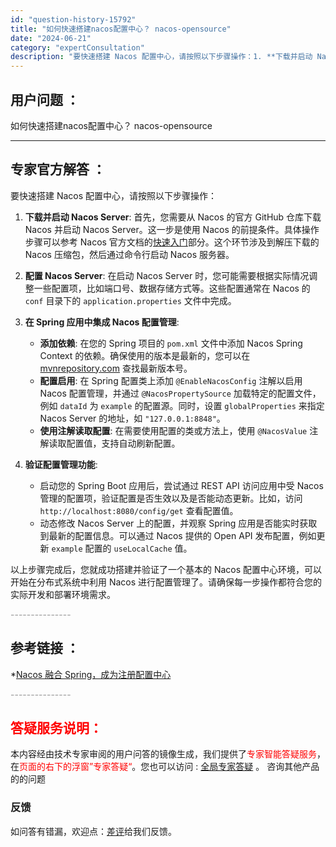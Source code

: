 ```yaml
---
id: "question-history-15792"
title: "如何快速搭建nacos配置中心？ nacos-opensource"
date: "2024-06-21"
category: "expertConsultation"
description: "要快速搭建 Nacos 配置中心，请按照以下步骤操作：1. **下载并启动 Nacos Server**:   首先，您需要从 Nacos 的官方 GitHub 仓库下载 Nacos 并启动 Nacos Server。这一步是使用 Nacos 的前提条件。具体操作步骤可以参考 Nacos 官方文档的"
---
```


## 用户问题 ： 
 如何快速搭建nacos配置中心？ nacos-opensource 

---------------
## 专家官方解答 ：

要快速搭建 Nacos 配置中心，请按照以下步骤操作：

1. **下载并启动 Nacos Server**:
   首先，您需要从 Nacos 的官方 GitHub 仓库下载 Nacos 并启动 Nacos Server。这一步是使用 Nacos 的前提条件。具体操作步骤可以参考 Nacos 官方文档的[快速入门](../quickstart/quick-start.md)部分。这个环节涉及到解压下载的 Nacos 压缩包，然后通过命令行启动 Nacos 服务器。

2. **配置 Nacos Server**:
   在启动 Nacos Server 时，您可能需要根据实际情况调整一些配置项，比如端口号、数据存储方式等。这些配置通常在 Nacos 的 `conf` 目录下的 `application.properties` 文件中完成。

3. **在 Spring 应用中集成 Nacos 配置管理**:
   - **添加依赖**: 在您的 Spring 项目的 `pom.xml` 文件中添加 Nacos Spring Context 的依赖。确保使用的版本是最新的，您可以在 [mvnrepository.com](https://mvnrepository.com/artifact/com.alibaba.nacos/nacos-spring-context) 查找最新版本号。
   - **配置启用**: 在 Spring 配置类上添加 `@EnableNacosConfig` 注解以启用 Nacos 配置管理，并通过 `@NacosPropertySource` 加载特定的配置文件，例如 `dataId` 为 `example` 的配置源。同时，设置 `globalProperties` 来指定 Nacos Server 的地址，如 `"127.0.0.1:8848"`。
   - **使用注解读取配置**: 在需要使用配置的类或方法上，使用 `@NacosValue` 注解读取配置值，支持自动刷新配置。

4. **验证配置管理功能**:
   - 启动您的 Spring Boot 应用后，尝试通过 REST API 访问应用中受 Nacos 管理的配置项，验证配置是否生效以及是否能动态更新。比如，访问 `http://localhost:8080/config/get` 查看配置值。
   - 动态修改 Nacos Server 上的配置，并观察 Spring 应用是否能实时获取到最新的配置信息。可以通过 Nacos 提供的 Open API 发布配置，例如更新 `example` 配置的 `useLocalCache` 值。

以上步骤完成后，您就成功搭建并验证了一个基本的 Nacos 配置中心环境，可以开始在分布式系统中利用 Nacos 进行配置管理了。请确保每一步操作都符合您的实际开发和部署环境需求。


<font color="#949494">---------------</font> 


## 参考链接 ：

*[Nacos 融合 Spring，成为注册配置中心](https://nacos.io/docs/latest/ecology/use-nacos-with-spring)


 <font color="#949494">---------------</font> 
 


## <font color="#FF0000">答疑服务说明：</font> 

本内容经由技术专家审阅的用户问答的镜像生成，我们提供了<font color="#FF0000">专家智能答疑服务</font>，在<font color="#FF0000">页面的右下的浮窗”专家答疑“</font>。您也可以访问 : [全局专家答疑](https://answer.opensource.alibaba.com/docs/intro) 。 咨询其他产品的的问题

### 反馈
如问答有错漏，欢迎点：[差评](https://ai.nacos.io/user/feedbackByEnhancerGradePOJOID?enhancerGradePOJOId=15802)给我们反馈。
